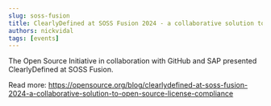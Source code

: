 ```yaml
---
slug: soss-fusion
title: ClearlyDefined at SOSS Fusion 2024 - a collaborative solution to Open Source license compliance
authors: nickvidal
tags: [events]
---
```


The Open Source Initiative in collaboration with GitHub and SAP presented ClearlyDefined at SOSS Fusion.

Read more: https://opensource.org/blog/clearlydefined-at-soss-fusion-2024-a-collaborative-solution-to-open-source-license-compliance
